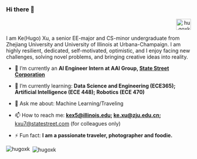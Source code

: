 ### Hi there 👋

<p align="right">
<a href="https://www.linkedin.com/in/hugoxk/" target="blank"><img align="center" src="https://raw.githubusercontent.com/rahuldkjain/github-profile-readme-generator/master/src/images/icons/Social/linked-in-alt.svg" alt="hugoxk" height="30" width="40" /></a>
</p>

I am Ke(Hugo) Xu, a senior EE-major and CS-minor undergraduate from Zhejiang University and University of Illinois at Urbana-Champaign. I am highly resilient, dedicated, self-motivated, optimistic, and I enjoy facing new challenges, solving novel problems, and bringing creative ideas into reality. 

- 🔭 I’m currently an **AI Engineer Intern at AAI Group, [State Street Corporation](https://www.statestreet.com)**

- 🌱 I’m currently learning: **Data Science and Engineering (ECE365); Artificial Intelligence (ECE 448); Robotics (ECE 470)**

- 💬 Ask me about: Machine Learning/Traveling

- 📫 How to reach me: **kex5@illinois.edu; ke.xu@zju.edu.cn;** kxu7@statestreet.com (for colleagues only)

- ⚡ Fun fact: **I am a passionate traveler, photographer and foodie.**


<p><img align="left" src="https://github-readme-stats.vercel.app/api/top-langs?username=hugoxk&show_icons=true&locale=en&layout=compact" alt="hugoxk" /></p>

<p>&nbsp;<img align="center" src="https://github-readme-stats.vercel.app/api?username=hugoxk&show_icons=true&locale=en" alt="hugoxk" /></p>

